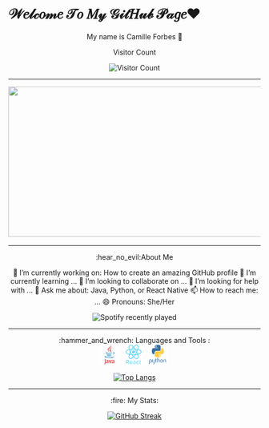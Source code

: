 # 𝒲𝑒𝓁𝒸𝑜𝓂𝑒 𝒯𝑜 𝑀𝓎 𝒢𝒾𝓉𝐻𝓊𝒷 𝒫𝒶𝑔𝑒❤️

<div align="center">
My name is Camille Forbes 👋

Visitor Count

![Visitor Count](https://profile-counter.glitch.me/{CamilleForbes}/count.svg)
</div>
<hr>

<div align="center">
  <img src="https://media.giphy.com/media/RbDKaczqWovIugyJmW/giphy.gif" width="800" height="300"/>
</div>

<hr>
<div align="center">
:hear_no_evil:About Me

 🔭 I’m currently working on: How to create an amazing GitHub profile
 🌱 I’m currently learning ...
 👯 I’m looking to collaborate on ...
 🤔 I’m looking for help with ...
 💬 Ask me about: Java, Python, or React Native
 📫 How to reach me: ...
 😄 Pronouns: She/Her
 
 ![Spotify recently played](https://spotify-recently-played-readme.vercel.app/api?user=chickennuggetwaddle12&count=1)
 
</div>
<hr>
<div align="center">
:hammer_and_wrench: Languages and Tools :
</div>
<div align="center">
  <img src="https://github.com/devicons/devicon/blob/master/icons/java/java-original-wordmark.svg" title="Java" alt="Java" width="40" height="40"/>&nbsp;
  <img src="https://github.com/devicons/devicon/blob/master/icons/react/react-original-wordmark.svg" title="React" alt="React" width="40" height="40"/>&nbsp;
  <img src="https://github.com/devicons/devicon/blob/master/icons/python/python-original-wordmark.svg" title="Python" alt="Python" width="40" height="40"/>&nbsp;
</div>

<div align="center">

[![Top Langs](https://github-readme-stats.vercel.app/api/top-langs/?username=CamilleForbes&layout=compact)](https://github.com/anuraghazra/github-readme-stats)
</div>

<hr>
<div align="center">
:fire: My Stats:

[![GitHub Streak](http://github-readme-streak-stats.herokuapp.com?user=CamilleForbes&theme=cobalt)](https://git.io/streak-stats)

</div>
